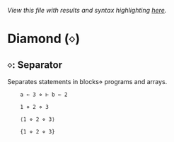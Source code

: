 *View this file with results and syntax highlighting [here](https://mlochbaum.github.io/BQN/help/separator.html).*

# Diamond (`⋄`)

## `⋄`: Separator

Separates statements in blocks⋄ programs and arrays.

        a ← 3 ⋄ ⊢ b ← 2

        1 ⋄ 2 ⋄ 3

        ⟨1 ⋄ 2 ⋄ 3⟩

        {1 ⋄ 2 ⋄ 3}